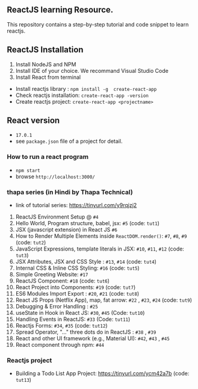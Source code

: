 ## ReactJS learning Resource.

This repository contains a step-by-step tutorial and code snippet to learn reactjs.


## ReactJS Installation

1. Install NodeJS and NPM
2. Install IDE of your choice. We recommand Visual Studio Code
3. Install React from terminal
 
- Install reactjs library : `npm install -g  create-react-app`
- Check reactjs installation: `create-react-app -version`
- Create reactjs project: `create-react-app <projectname>`

## React version

- `17.0.1`
- see `package.json` file of a project for detail.

### How to run a react program

- `npm start`
-  browse `http://localhost:3000/`

### thapa series (in Hindi by Thapa Technical)

- link of tutorial series: https://tinyurl.com/y9rqjzj2

1. ReactJS Environment Setup @ `#4`
2. Hello World, Program structure, babel, jsx: `#5` (code: `tut1`)
3. JSX (javascript extension) in React JS `#6`
4. How to Render Multiple Elements inside `ReactDOM.render()`: `#7`, `#8`, `#9` (code: `tut2`)
5. JavaScript Expressions, template literals in JSX: `#10`, `#11`, `#12` (code: `tut3`) 
6. JSX Attributes, JSX and CSS Style : `#13`, `#14` (code: `tut4`) 
7. Internal CSS & Inline CSS Styling:  `#16`  (code: `tut5`) 
8. Simple Greeting Website: `#17`
9. ReactJS Component: `#18`  (code: `tut6`) 
10. React Project into Components: `#19` (code: `tut7`)
11. ES6 Modules Import Export : `#20`, `#21` (code: `tut8`)
12. React JS Props (Netflix App), map, fat arrow: `#22` , `#23`, `#24` (code: `tut9`)
13. Debugging & Error Handling : `#25` 
14. useState in Hook in React JS: `#30`, `#45` (Code: `tut10`)
15. Handling Events in ReactJS: `#33` (Code: `tut11`)
16. Reactjs Forms: `#34`, `#35` (code: `tut12`)
17. Spread Operator, "..." three dots do in ReactJS :  `#38` , `#39`
18. React and other UI framework (e.g., Material UI): `#42`, `#43` , `#45`
19. React component through npm: `#44`



### Reactjs project
 
 - Building a Todo List App Project: https://tinyurl.com/ycm42a7b (code: `tut13`)






  
